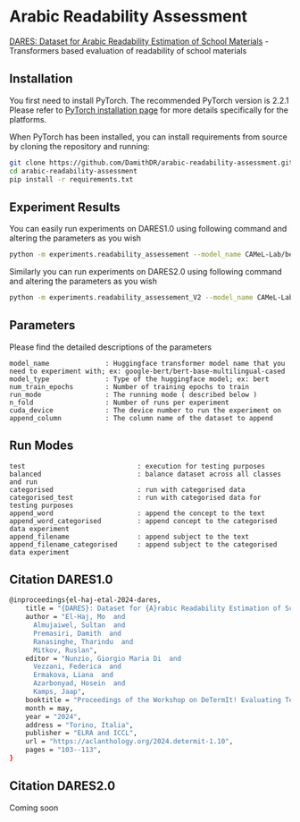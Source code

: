 # Arabic Readability Assessment

[DARES: Dataset for Arabic Readability Estimation of School Materials](https://aclanthology.org/2024.determit-1.10/) - Transformers based evaluation of readability of school materials

## Installation
You first need to install PyTorch. The recommended PyTorch version is 2.2.1
Please refer to [PyTorch installation page](https://pytorch.org/get-started/locally/#start-locally) for more details specifically for the platforms.

When PyTorch has been installed, you can install requirements from source by cloning the repository and running:

```bash
git clone https://github.com/DamithDR/arabic-readability-assessment.git
cd arabic-readability-assessment
pip install -r requirements.txt
```

## Experiment Results
You can easily run experiments on DARES1.0 using following command and altering the parameters as you wish

```bash
python -m experiments.readability_assessement --model_name CAMeL-Lab/bert-base-arabic-camelbert-mix --model_type bert --num_train_epochs 4 --run_mode append_filename --n_fold 5 --cuda_device 0 --append_column Arabic_Filename
```

Similarly you can run experiments on DARES2.0 using following command and altering the parameters as you wish
```bash
python -m experiments.readability_assessement_V2 --model_name CAMeL-Lab/bert-base-arabic-camelbert-mix --model_type bert --num_train_epochs 4 --run_mode append_filename --n_fold 5 --cuda_device 0 --append_column Arabic_Filename
```

## Parameters
Please find the detailed descriptions of the parameters
```text
model_name              : Huggingface transformer model name that you need to experiment with; ex: google-bert/bert-base-multilingual-cased
model_type              : Type of the huggingface model; ex: bert
num_train_epochs        : Number of training epochs to train
run_mode                : The running mode ( described below )
n_fold                  : Number of runs per experiment
cuda_device             : The device number to run the experiment on
append_column           : The column name of the dataset to append

```

## Run Modes
```text
test                            : execution for testing purposes
balanced                        : balance dataset across all classes and run
categorised                     : run with categorised data
categorised_test                : run with categorised data for testing purposes
append_word                     : append the concept to the text 
append_word_categorised         : append concept to the categorised data experiment
append_filename                 : append subject to the text
append_filename_categorised     : append subject to the categorised data experiment
```

## Citation DARES1.0
```bash
@inproceedings{el-haj-etal-2024-dares,
    title = "{DARES}: Dataset for {A}rabic Readability Estimation of School Materials",
    author = "El-Haj, Mo  and
      Almujaiwel, Sultan  and
      Premasiri, Damith  and
      Ranasinghe, Tharindu  and
      Mitkov, Ruslan",
    editor = "Nunzio, Giorgio Maria Di  and
      Vezzani, Federica  and
      Ermakova, Liana  and
      Azarbonyad, Hosein  and
      Kamps, Jaap",
    booktitle = "Proceedings of the Workshop on DeTermIt! Evaluating Text Difficulty in a Multilingual Context @ LREC-COLING 2024",
    month = may,
    year = "2024",
    address = "Torino, Italia",
    publisher = "ELRA and ICCL",
    url = "https://aclanthology.org/2024.determit-1.10",
    pages = "103--113",
}
```

## Citation DARES2.0
Coming soon
